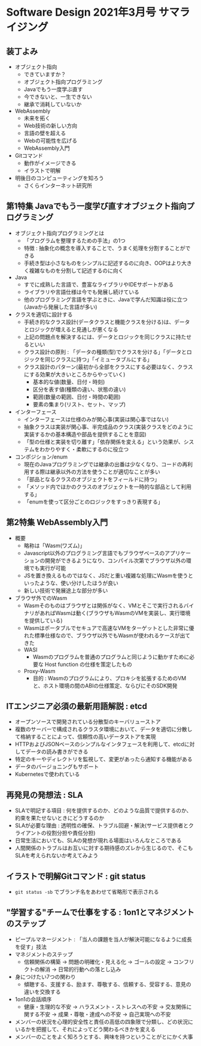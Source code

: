 # Software Design 2021年3月号 サマライジング

## 装丁よみ

- オブジェクト指向
  - できていますか？
  - オブジェクト指向プログラミング
  - Javaでもう一度学ぶ直す
  - 今できないと、一生できない
  - 継承で消耗していないか
- WebAssembly
  - 未来を拓く
  - Web技術の新しい方向
  - 言語の壁を超える
  - Webの可能性を広げる
  - WebAssembly入門
- Gitコマンド
  - 動作がイメージできる
  - イラストで明解
- 明後日のコンピューティングを知ろう
  - さくらインターネット研究所

## 第1特集 Javaでもう一度学び直すオブジェクト指向プログラミング

- オブジェクト指向プログラミングとは
  - 「プログラムを整理するための手法」の1つ
  - 特徴 : 抽象化の概念を導入することで、うまく処理を分割することができる
  - 手続き型は小さなものをシンプルに記述するのに向き、OOPはより大きく複雑なものを分割して記述するのに向く
- Java
  - すでに成熟した言語で、豊富なライブラリやIDEサポートがある
  - ライブラリや言語仕様は今でも発展し続けている
  - 他のプログラミング言語を学ぶときに、Javaで学んだ知識は役に立つ(Javaから発展した言語が多い)
- クラスを適切に設計する
  - 手続き的なクラス設計(データクラスと機能クラスを分ける)は、データとロジックが増えると見通しが悪くなる
  - 上記の問題点を解決するには、データとロジックを同じクラスに持たせるといい
  - クラス設計の原則 : 「データの種類(型)でクラスを分ける」「データとロジックを同じクラスに持つ」「イミュータブルにする」
  - クラス設計のパターン(最初から全部をクラスにする必要はなく、クラスにする効果が大きいところからやっていく)
    - 基本的な値(数量、日付・時刻)
    - 区分を表す値(種類の違い、状態の違い)
    - 範囲(数量の範囲、日付・時間の範囲)
    - 要素の集まり(リスト、セット、マップ)
- インターフェース
  - インターフェースは仕様のみが関心事(実装は関心事ではない)
  - 抽象クラスは実装が関心事、半完成品のクラス(実装クラスをどのように実装するかの基本構造や部品を提供することを意図)
  - 「型の仕様と実装を切り離す」「依存関係を変える」という効果が、システムをわかりやすく・柔軟にするのに役立つ
- コンポジション/enum
  - 現在のJavaプログラミングでは継承の出番は少なくなり、コードの再利用する際は継承以外の方法を使うことが適切なことが多い
  - 「部品となるクラスのオブジェクトをフィールドに持つ」
  - 「メソッド内でほかのクラスのオブジェクトを一時的な部品として利用する」
  - 「enumを使って区分ごとのロジックをすっきり表現する」

## 第2特集 WebAssembly入門

- 概要
  - 略称は「Wasm(ワズム)」
  - Javascript以外のプログラミング言語でもブラウザベースのアプリケーションの開発ができるようになり、コンパイル次第でブラウザ以外の環境でも実行が可能
  - JSを置き換えるものではなく、JSだと重い複雑な処理にWasmを使うといったような、使い分けしたほうが良い
  - 新しい技術で発展途上な部分が多い
- ブラウザ外でのWasm
  - Wasmそのものはブラウザとは関係がなく、VMとそこで実行されるバイナリがあればWasmは動く(ブラウザもWasmのVMを実装し、実行環境を提供している)
  - Wasmはポータブルでセキュアで高速なVMをターゲットとした非常に優れた標準仕様なので、ブラウザ以外でもWasmが使われるケースが出てきた
  - WASI
    - Wasmのプログラムを普通のプログラムと同じように動かすために必要な Host function の仕様を策定したもの
  - Proxy-Wasm
    - 目的 : Wasmのプログラムにより、プロキシを拡張するためのVMと、ホスト環境の間のABIの仕様策定、ならびにそのSDK開発

## ITエンジニア必須の最新用語解説 : etcd

- オープンソースで開発されている分散型のキーバリューストア
- 複数のサーバーで構成されるクラスタ環境において、データを適切に分散して格納することによって、信頼性の高いデータストアを実現
- HTTPおよびJSONベースのシンプルなインタフェースを利用して、etcdに対してデータの読み書きができる
- 特定のキーやディレクトリを監視して、変更があったら通知する機能がある
- データのバージョニングもサポート
- Kubernetesで使われている

## 再発見の発想法 : SLA

- SLAで明記する項目 : 何を提供するのか、どのような品質で提供するのか、約束を果たせないときにどうするのか
- SLAが必要な理由 : 透明性の確保、トラブル回避・解決(サービス提供者とクライアントの役割分担や責任分担)
- 日常生活においても、SLAの発想が現れる場面はいろんなところである
- 人間関係のトラブルはお互いに対する期待感のズレから生じるので、そこもSLAを考えられないか考えてみよう

## イラストで明解Gitコマンド : git status

- `git status -sb` でブランチ名をあわせて省略形で表示される

## "学習する"チームで仕事をする : 1on1とマネジメントのステップ

- ピープルマネージメント : 「当人の課題を当人が解決可能になるように成長を促す」技法
- マネジメントのステップ
  - 信頼関係の構築 -> 問題の明確化・見える化 -> ゴールの設定 -> コンフリクトの解消 -> 日常的行動への落とし込み
- 身につけたい7つの関わり
  - 傾聴する、支援する、励ます、尊敬する、信頼する、受容する、意見の違いを交換する
- 1on1の会話順序
  - 健康・生理的な不安 -> ハラスメント・ストレスへの不安 -> 交友関係に関する不安 -> 成果・尊敬・達成への不安 -> 自己実現への不安
- メンバーの状況を心理的安全性と責任の高低の四象限で分類し、どの状況にいるかを把握して、それによってどう関わるべきかを変える
- メンバーのことをよく知ろうとする、興味を持つということがとにかく大事
